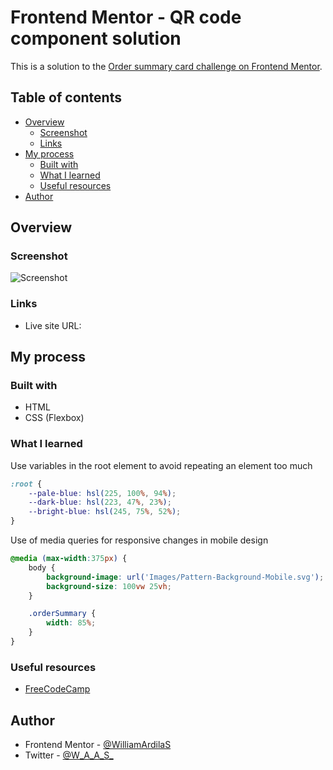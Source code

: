 # Frontend Mentor - QR code component solution

This is a solution to the [Order summary card challenge on Frontend Mentor](https://www.frontendmentor.io/challenges/order-summary-component-QlPmajDUj).

## Table of contents

- [Overview](#overview)
  - [Screenshot](#screenshot)
  - [Links](#links)
- [My process](#my-process)
  - [Built with](#built-with)
  - [What I learned](#what-i-learned)
  - [Useful resources](#useful-resources)
- [Author](#author)

## Overview

### Screenshot

![](https://i.imgur.com/1CJSpOM.png "Screenshot")

### Links

- Live site URL: 

## My process

### Built with

- HTML
- CSS (Flexbox)

### What I learned

Use variables in the root element to avoid repeating an element too much

```css
:root {
    --pale-blue: hsl(225, 100%, 94%);
    --dark-blue: hsl(223, 47%, 23%);
    --bright-blue: hsl(245, 75%, 52%);
}
```

Use of media queries for responsive changes in mobile design

```css
@media (max-width:375px) {
    body {
        background-image: url('Images/Pattern-Background-Mobile.svg');
        background-size: 100vw 25vh;
    }

    .orderSummary {
        width: 85%;
    }
}
```

### Useful resources

- [FreeCodeCamp](https://www.freecodecamp.org/learn/)

## Author

- Frontend Mentor - [@WilliamArdilaS](https://www.frontendmentor.io/profile/WilliamArdilaS)
- Twitter - [@W_A_A_S_](https://twitter.com/W_A_A_S_)
